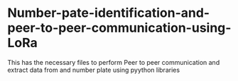 # Number-pate-identification-and-peer-to-peer-communication-using-LoRa
This has the necessary files to perform Peer to peer communication and extract data from and number plate using pyython libraries
